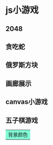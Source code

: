 # js小游戏
## 2048
## 贪吃蛇
## 俄罗斯方块
## 画廊展示
## canvas小游戏
## 五子棋游戏

<table><tr><td bgcolor="#7FFFD4">
背景颜色
</td></tr></table>
